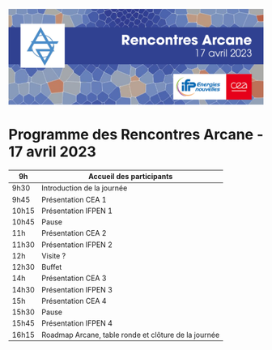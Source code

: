 ![](visuel/BandeauARCANE_2023_V1.png)

# Programme des Rencontres Arcane - 17 avril 2023

 9h |  Accueil des participants
 -- | --
 9h30 |  Introduction de la journée
 9h45 | Présentation CEA 1
10h15 | Présentation IFPEN 1
10h45 | Pause
11h | Présentation CEA 2
11h30 | Présentation IFPEN 2
12h | Visite ?
12h30 | Buffet
14h | Présentation CEA 3
14h30 | Présentation IFPEN 3
15h | Présentation CEA 4
15h30 | Pause
15h45 | Présentation IFPEN 4
16h15 | Roadmap Arcane, table ronde et clôture de la journée

